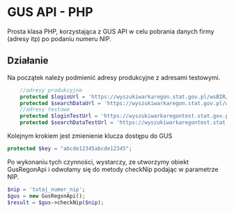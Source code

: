 # GUS API - PHP
Prosta klasa PHP, korzystająca z GUS API w celu pobrania danych firmy (adresy itp) po podaniu numeru NIP.

## Działanie
Na początek należy podmienić adresy produkcyjne z adresami testowymi.
```php
    //adresy produkcyjne
    protected $loginUrl = 'https://wyszukiwarkaregon.stat.gov.pl/wsBIR/UslugaBIRzewnPubl.svc/ajaxEndpoint/Zaloguj';
    protected $searchDataUrl = 'https://wyszukiwarkaregon.stat.gov.pl/wsBIR/UslugaBIRzewnPubl.svc/ajaxEndpoint/daneSzukaj';
    //adresy testowe
    protected $loginTestUrl = 'https://wyszukiwarkaregontest.stat.gov.pl/wsBIR/UslugaBIRzewnPubl.svc/ajaxEndpoint/Zaloguj';
    protected $searchDataTestUrl = 'https://wyszukiwarkaregontest.stat.gov.pl/wsBIR/UslugaBIRzewnPubl.svc/ajaxEndpoint/daneSzukaj';
```
Kolejnym krokiem jest zmienienie klucza dostępu do GUS
```php
protected $key = "abcde12345abcde12345";
```
Po wykonaniu tych czynności, wystarczy, ze utworzymy obiekt GusRegonApi i odwołamy się do metody checkNip podając w parametrze NIP.

```php
$nip = 'tutaj_numer_nip';
$gus = new GusRegonApi();
$result = $gus->checkNip($nip);
```
